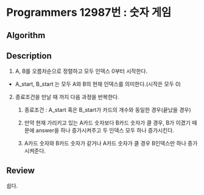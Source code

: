 # Programmers 12987번 : 숫자 게임

## Algorithm

## Description

1. A, B를 오름차순으로 정렬하고 모두 인덱스 0부터 시작한다.
+ A_start, B_start 는 모두 A와 B의 현재 인덱스를 의미한다.(시작은 모두 0)

2. 종료조건을 만날 때 까지 다음 과정을 반복한다.

    1. 종료조건 : A_start 혹은 B_start가 카드의 개수와 동일한 경우(끝났을 경우)

    2. 만약 현재 가리키고 있는 A카드 숫자보다 B카드 숫자가 클 경우, B가 이겼기 때문에 answer을 하나 증가시켜주고 두 인덱스 모두 하나 증가시킨다.

    3. A카드 숫자와 B카드 숫자가 같거나 A카드 숫자가 클 경우 B인덱스만 하나 증가시켜준다.

## Review

쉽다.

